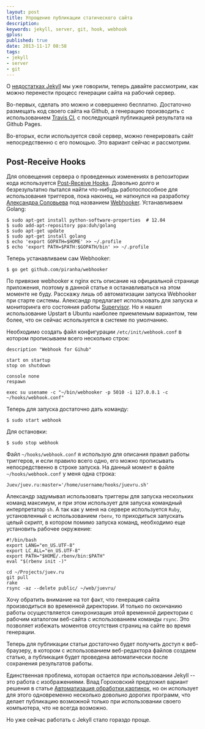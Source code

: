 ```yaml
---
layout: post
title: Упрощение публикации статического сайта
description: 
keywords: jekyll, server, git, hook, webhook
gplus: 
published: true
date: 2013-11-17 08:58
tags:
- jekyll
- server
- git
---
```


О [недостатках Jekyll](http://www.juev.ru/2013/11/10/lack-of-jekyll/ "Недостатки Jekyll") мы уже говорили, теперь давайте рассмотрим, как можно  перенести процесс генерации сайта на рабочий сервер. 

Во-первых, сделать это можно и совершенно бесплатно. Достаточно размещать код своего сайта на Github, а генерацию производить с использованием [Travis CI](http://about.travis-ci.org "Travis CI"), с последующей публикацией результата на Github Pages. 

Во-вторых, если используется свой сервер, можно генерировать сайт непосредственно с его помощью. Это вариант сейчас и рассмотрим.

## Post-Receive Hooks

Для оповещения сервера о проведенных изменениях в репозитории кода используется [Post-Receive Hooks](https://help.github.com/articles/post-receive-hooks "Post-Receive Hooks"). Довольно долго и безрезультатно пытался найти что-нибудь работоспособное для использования триггеров, пока наконец, не наткнулся на разработку [Александра Соловьева](http://solovyov.net/ "Piranha") под названием [Webhooker](https://github.com/piranha/webhooker "piranha/webhooker"). Устанавливаем Golang:

	$ sudo apt-get install python-software-properties  # 12.04
	$ sudo add-apt-repository ppa:duh/golang
	$ sudo apt-get update
	$ sudo apt-get install golang
	$ echo 'export GOPATH=$HOME' >> ~/.profile
	$ echo 'export PATH=$PATH:$GOPATH/bin' >> ~/.profile

Теперь устанавливаем сам Webhooker:

	$ go get github.com/piranha/webhooker

По привязке webhooker к nginx есть описание на официальной странице приложения, поэтому в данной статье я останавливаться на этом моменте не буду. Расскажу лишь об автоматизации запуска Webhooker при старте системы. Александр предлагает использовать для запуска и мониторинга его состояния работы [Supervisor](http://supervisord.org "Supervisor: A Process Control System"). Но я нашел использование Upstart в Ubuntu наиболее приемлемым вариантом, тем более, что он сейчас используется в системе по умолчанию.

Необходимо создать файл конфигурации `/etc/init/webhook.conf` в котором прописываем всего несколько строк:

	description	"Webhook for Gihub"
	
	start on startup
	stop on shutdown
	
	console none
	respawn
	
	exec su usename -c "~/bin/webhooker -p 5010 -i 127.0.0.1 -c ~/hooks/webhook.conf"

Теперь для запуска достаточно дать команду:

	$ sudo start webhook
	
Для остановки:

	$ sudo stop webhook

Файл `~/hooks/webhook.conf` я использую для описания правил работы триггеров, и если правило всего одно, его можно прописывать непосредственно в строке запуска. На данный момент в файле `~/hooks/webhook.conf` у меня одна строка:

	Juev/juev.ru:master='/home/username/hooks/juevru.sh'

Александр задумывал использовать триггеры для запуска нескольких команд максимум, и при этом использует для запуска командный интерпретатор `sh`. А так как у меня на сервере используется `Ruby`, установленный с использованием `rbenv`, то приходиться запускать целый скрипт, в котором помимо запуска команд, необходимо еще установить рабочее окружение:

	#!/bin/bash
	export LANG="en_US.UTF-8"
	export LC_ALL="en_US.UTF-8"
	export PATH="$HOME/.rbenv/bin:$PATH"
	eval "$(rbenv init -)"
	
	cd ~/Projects/juev.ru
	git pull
	rake
	rsync -az --delete public/ ~/web/juevru/

Хочу обратить внимание на тот факт, что генерация сайта производиться во временной директории. И только по окончанию работы осуществляется синхронизация этой временной директории с рабочим каталогом веб-сайта с использованием команды `rsync`. Это позволяет избежать моментов отсутствия страниц на сайте во время генерации.

Теперь для публикации статьи достаточно будет получить доступ к веб-браузеру, в котором с использованием веб-редактора файлов создаем статью, а публикация будет проведена автоматически после сохранения результатов работы.

Единственная проблема, которая остается при использовании Jekyll -- это работа с изображениями. Влад Гороховский предложил вариант решения в статье [Автоматизация обработки картинок](http://macosworld.ru/screenshot-edit-and-upload-automatisation/ "Автоматизация обработки картинок (Hazel, Transmit, TextExpander)"), но он использует для этого одновременно несколько довольно дорогих программ, что делает публикацию возможной только при использовании своего компьютера, что не всегда возможно.

Но уже сейчас работать с Jekyll стало гораздо проще.
